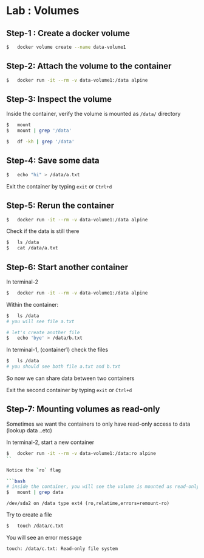 <link rel='stylesheet' href='../assets/css/main.css'/>

# Lab : Volumes

## Step-1 : Create a docker volume

```bash
$   docker volume create --name data-volume1
```

## Step-2: Attach the volume to the container

```bash
$   docker run -it --rm -v data-volume1:/data alpine
```

## Step-3: Inspect the volume 

Inside the container, verify the volume is mounted as `/data/` directory

```bash
$   mount
$   mount | grep '/data'

$   df -kh | grep '/data'
```

## Step-4: Save some data 

```bash
$   echo "hi" > /data/a.txt
```

Exit the container by typing `exit` or `Ctrl+d`

## Step-5: Rerun the container

```bash
$   docker run -it --rm -v data-volume1:/data alpine
```

Check if the data is still there

```bash
$   ls /data
$   cat /data/a.txt
```

## Step-6: Start another container

In terminal-2

```bash
$   docker run -it --rm -v data-volume1:/data alpine
```

Within the container:

```bash
$   ls /data
# you will see file a.txt

# let's create another file
$   echo 'bye' > /data/b.txt
```

In terminal-1, (container1) check the files

```bash
$   ls /data
# you should see both file a.txt and b.txt
```
So now we can share data between two containers

Exit the second container by typing `exit` or `Ctrl+d`

## Step-7: Mounting volumes as read-only

Sometimes we want the containers to only have read-only access to data (lookup data ..etc)

In terminal-2, start a new container

```bash
$   docker run -it --rm -v data-volume1:/data:ro alpine
``

Notice the `ro` flag

```bash
# inside the container, you will see the volume is mounted as read-only
$   mount | grep data
```

```console
/dev/sda2 on /data type ext4 (ro,relatime,errors=remount-ro)
```

Try to create a file

```bash
$   touch /data/c.txt
```

You will see an error message

```console
touch: /data/c.txt: Read-only file system
```

